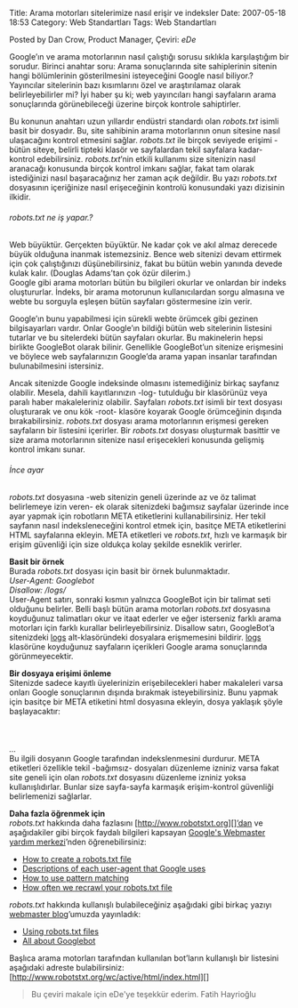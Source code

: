 Title: Arama motorları sitelerimize nasıl erişir ve indeksler
Date: 2007-05-18 18:53
Category: Web Standartları
Tags: Web Standartları

Posted by Dan Crow, Product Manager, Çeviri: *eDe*

Google’ın ve arama motorlarının nasıl çalıştığı sorusu sıklıkla
karşılaştığım bir sorudur. Birinci anahtar soru: Arama sonuçlarında site
sahiplerinin sitenin hangi bölümlerinin gösterilmesini isteyeceğini
Google nasıl biliyor.? Yayıncılar sitelerinin bazı kısımlarını özel ve
araştırılamaz olarak belirleyebilirler mi? İyi haber şu ki; web
yayıncıları hangi sayfaların arama sonuçlarında görünebileceği üzerine
birçok kontrole sahiptirler.<!--more-->

Bu konunun anahtarı uzun yıllardır endüstri standardı olan *robots.txt*
isimli basit bir dosyadır. Bu, site sahibinin arama motorlarının onun
sitesine nasıl ulaşacağını kontrol etmesini sağlar. *robots.txt* ile
birçok seviyede erişimi -bütün siteye, belirli tipteki klasör ve
sayfalardan tekil sayfalara kadar- kontrol edebilirsiniz.
*robots.txt*’nin etkili kullanımı size sitenizin nasıl aranacağı
konusunda birçok kontrol imkanı sağlar, fakat tam olarak istediğinizi
nasıl başaracağınız her zaman açık değildir. Bu yazı *robots.txt*
dosyasının içeriğinize nasıl erişeceğinin kontrolü konusundaki yazı
dizisinin ilkidir.

###### *robots.txt* ne iş yapar.?

Web büyüktür. Gerçekten büyüktür. Ne kadar çok ve akıl almaz derecede
büyük olduğuna inanmak istemezsiniz. Bence web sitenizi devam ettirmek
için çok çalıştığınızı düşünebilirsiniz, fakat bu bütün webin yanında
devede kulak kalır. (Douglas Adams’tan çok özür dilerim.)  
Google gibi arama motorları bütün bu bilgileri okurlar ve onlardan bir
indeks oluştururlar. İndeks, bir arama motorunun kullanıcılardan sorgu
almasına ve webte bu sorguyla eşleşen bütün sayfaları göstermesine izin
verir.

Google’ın bunu yapabilmesi için sürekli webte örümcek gibi gezinen
bilgisayarları vardır. Onlar Google’ın bildiği bütün web sitelerinin
listesini tutarlar ve bu sitelerdeki bütün sayfaları okurlar. Bu
makinelerin hepsi birlikte GoogleBot olarak bilinir. Genellikle
GoogleBot’un sitenize erişmesini ve böylece web sayfalarınızın Google’da
arama yapan insanlar tarafından bulunabilmesini istersiniz.

Ancak sitenizde Google indeksinde olmasını istemediğiniz birkaç sayfanız
olabilir. Mesela, dahili kayıtlarınızın -log- tutulduğu bir klasörünüz
veya paralı haber makaleleriniz olabilir. Sayfaları *robots.txt* isimli
bir text dosyası oluşturarak ve onu kök -root- klasöre koyarak Google
örümceğinin dışında bırakabilirsiniz. *robots.txt* dosyası arama
motorlarının erişmesi gereken sayfaların bir listesini içerirler. Bir
*robots.txt* dosyası oluşturmak basittir ve size arama motorlarının
sitenize nasıl erişecekleri konusunda gelişmiş kontrol imkanı sunar.

###### İnce ayar

*robots.txt* dosyasına -web sitenizin geneli üzerinde az ve öz talimat
belirlemeye izin veren- ek olarak sitenizdeki bağımsız sayfalar üzerinde
ince ayar yapmak için robotların META etiketlerini kullanabilirsiniz.
Her tekil sayfanın nasıl indeksleneceğini kontrol etmek için, basitçe
META etiketlerini HTML sayfalarına ekleyin. META etiketleri ve
*robots.txt*, hızlı ve karmaşık bir erişim güvenliği için size oldukça
kolay şekilde esneklik verirler.

**Basit bir örnek**  
Burada *robots.txt* dosyası için basit bir örnek bulunmaktadır.  
*User-Agent: Googlebot*  
*Disallow: /logs/*  
User-Agent satırı, sonraki kısmın yalnızca GoogleBot için bir talimat
seti olduğunu belirler. Belli başlı bütün arama motorları *robots.txt*
dosyasına koyduğunuz talimatları okur ve itaat ederler ve eğer
isterseniz farklı arama motorları için farklı kurallar
belirleyebilirsiniz. Disallow satırı, GoogleBot’a sitenizdeki
<u>logs</u> alt-klasöründeki dosyalara erişmemesini bildirir.
<u>logs</u> klasörüne koyduğunuz sayfaların içerikleri Google arama
sonuçlarında görünmeyecektir.

**Bir dosyaya erişimi önleme**  
Sitenizde sadece kayıtlı üyelerinizin erişebilecekleri haber makaleleri
varsa onları Google sonuçlarının dışında bırakmak isteyebilirsiniz. Bunu
yapmak için basitçe bir META etiketini html dosyasına ekleyin, dosya
yaklaşık şöyle başlayacaktır:  
*<html>*  
*<head>*  
*<meta name="googlebot" content="noindex">*  
*...*  
Bu ilgili dosyanın Google tarafından indekslenmesini durdurur. META
etiketleri özellikle tekil -bağımsız- dosyaları düzenleme izniniz varsa
fakat site geneli için olan *robots.txt* dosyasını düzenleme izniniz
yoksa kullanışlıdırlar. Bunlar size sayfa-sayfa karmaşık erişim-kontrol
güvenliği belirlemenizi sağlarlar.

**Daha fazla öğrenmek için**  
*robots.txt* hakkında daha fazlasını [http://www.robotstxt.org][]’dan
ve aşağıdakiler gibi birçok faydalı bilgileri kapsayan [Google's
Webmaster yardım merkezi][]’nden öğrenebilirsiniz:

-   [How to create a robots.txt file][]
-   [Descriptions of each user-agent that Google uses][]
-   [How to use pattern matching][]
-   [How often we recrawl your robots.txt file][]

*robots.txt* hakkında kullanışlı bulabileceğiniz aşağıdaki gibi birkaç
yazıyı [webmaster blog][]’umuzda yayınladık:

-   [Using robots.txt files][]
-   [All about Googlebot][]

Başlıca arama motorları tarafından kullanılan bot’ların kullanışlı bir
listesini aşağıdaki adreste bulabilirsiniz:  
[http://www.robotstxt.org/wc/active/html/index.html][]

> Bu çeviri makale için eDe'ye teşekkür ederim. Fatih Hayrioğlu

</p>

  [http://www.robotstxt.org]: http://www.robotstxt.org/
  [Google's Webmaster yardım merkezi]: http://www.google.com/support/webmasters/bin/topic.py?topic=8843
  [How to create a robots.txt file]: http://www.google.com/support/webmasters/bin/answer.py?answer=40362
  [Descriptions of each user-agent that Google uses]: http://www.google.com/support/webmasters/bin/answer.py?answer=40364
  [How to use pattern matching]: http://www.google.com/support/webmasters/bin/answer.py?answer=40367
  [How often we recrawl your robots.txt file]: http://www.google.com/support/webmasters/bin/answer.py?answer=40368
  [webmaster blog]: http://googlewebmastercentral.blogspot.com/
  [Using robots.txt files]: http://sitemaps.blogspot.com/2006/02/using-robotstxt-file.html
  [All about Googlebot]: http://googlewebmastercentral.blogspot.com/2006/08/all-about-googlebot.html
  [http://www.robotstxt.org/wc/active/html/index.html]: http://www.robotstxt.org/wc/active/html/index.html
